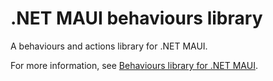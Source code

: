 # .NET MAUI behaviours library

A behaviours and actions library for .NET MAUI.

For more information, see [Behaviours library for .NET MAUI](https://www.davidbritch.com/2022/07/behaviors-library-for-net-maui.html).
